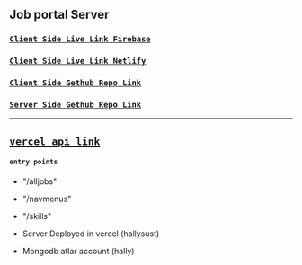 ## Job portal Server

### [`Client Side Live Link Firebase`]()
### [`Client Side Live Link Netlify`]()
### [`Client Side Gethub Repo Link`](https://github.com/hasankarim18/job-portal)
### [`Server Side Gethub Repo Link`](https://github.com/hasankarim18/job-portal-server)

------

## [`vercel api link`](https://jobportal-plum.vercel.app/)
#### `entry points`
 - "/alljobs"
 - "/navmenus"
 - "/skills"

- Server Deployed in vercel (hallysust)
- Mongodb atlar account (hally)